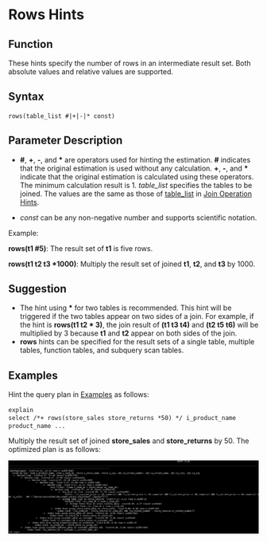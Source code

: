 # Rows Hints<a name="EN-US_TOPIC_0289900383"></a>

## Function<a name="en-us_topic_0283137731_en-us_topic_0237121535_section290819468377"></a>

These hints specify the number of rows in an intermediate result set. Both absolute values and relative values are supported.

## Syntax<a name="en-us_topic_0283137731_en-us_topic_0237121535_section6280155403"></a>

```
rows(table_list #|+|-|* const)
```

## Parameter Description<a name="en-us_topic_0283137731_en-us_topic_0237121535_section55696776143642"></a>

-   **\#**,  **+**,  **-**, and  **\***  are operators used for hinting the estimation.  **\#**  indicates that the original estimation is used without any calculation.  **+**,  **-**, and  **\***  indicate that the original estimation is calculated using these operators. The minimum calculation result is 1.  _table\_list_  specifies the tables to be joined. The values are the same as those of  [table\_list](join-operation-hints.md#en-us_topic_0283137375_en-us_topic_0237121534_li1090312446510)  in  [Join Operation Hints](join-operation-hints.md).

-   _const_  can be any non-negative number and supports scientific notation.

Example:

**rows\(t1 \#5\)**: The result set of  **t1**  is five rows.

**rows\(t1 t2 t3 \*1000\)**: Multiply the result set of joined  **t1**,  **t2**, and  **t3**  by 1000.

## Suggestion<a name="en-us_topic_0283137731_en-us_topic_0237121535_section99281150122819"></a>

-   The hint using  **\***  for two tables is recommended. This hint will be triggered if the two tables appear on two sides of a join. For example, if the hint is  **rows\(t1 t2 \* 3\)**, the join result of  **\(t1 t3 t4\)**  and  **\(t2 t5 t6\)**  will be multiplied by 3 because  **t1**  and  **t2**  appear on both sides of the join.
-   **rows**  hints can be specified for the result sets of a single table, multiple tables, function tables, and subquery scan tables.

## Examples<a name="en-us_topic_0283137731_en-us_topic_0237121535_section1127715590585"></a>

Hint the query plan in  [Examples](plan-hint-optimization.md#en-us_topic_0283137554_en-us_topic_0237121532_section671421102912)  as follows:

```
explain
select /*+ rows(store_sales store_returns *50) */ i_product_name product_name ...
```

Multiply the result set of joined  **store\_sales**  and  **store\_returns**  by 50. The optimized plan is as follows:

![](figures/en-us_image_0283137025.png)

